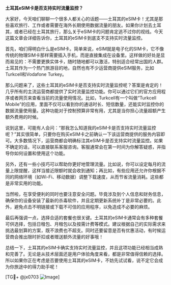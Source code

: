 **土耳其eSIM卡是否支持实时流量监控？**

大家好，今天咱们聊聊一个很多人都关心的话题——土耳其的eSIM卡！尤其是那些喜欢旅行、工作或者需要在海外长期使用数据流量的朋友。如果你计划去土耳其，或者已经在土耳其旅行，那么关于eSIM卡的问题肯定逃不过你的视线。今天这篇文章会详细告诉你，土耳其的eSIM卡到底支不支持实时流量监控。

首先，咱们得明白什么是eSIM卡。简单来说，eSIM就是电子化的SIM卡，它不像传统的物理SIM卡那样需要插入手机，而是直接集成在设备里。这样做的好处是显而易见的：不需要更换实体卡，随时随地都可以激活，特别适合经常出国的人群。土耳其作为一个热门旅游目的地，自然也有不少运营商提供eSIM服务，比如Turkcell和Vodafone Turkey。

那么问题来了，这些土耳其的eSIM卡是否支持实时流量监控呢？答案是肯定的！几乎所有的主流运营商都提供了实时流量监控功能。你可以通过它们的官方应用程序或者网页来查看当前的流量使用情况。比如，Turkcell有一个叫做“Turkcell Mobile”的应用，里面不仅可以看到你的通话时长、短信数量，还能实时监控你的数据流量使用量。这种功能对于控制预算非常有用，尤其是当你担心流量超额产生额外费用的时候。

说到这里，可能有人会问：“那我怎么知道我的eSIM卡是否支持实时流量监控呢？”其实很简单，只要你在购买eSIM卡之前确认一下该运营商提供的服务内容即可。大多数情况下，运营商都会明确标注其eSIM卡是否支持实时流量监控。如果不确定的话，可以直接联系客服咨询。客服通常会在第一时间为你解答疑惑，并指导你如何设置和使用这个功能。

另外，还有一些小技巧可以帮助你更好地管理流量。比如说，你可以设定每月的流量上限提醒，这样当接近限额时就会收到通知；再比如，有些应用还允许你根据不同的网络环境（如Wi-Fi、移动数据）调整下载速度，从而节省流量消耗。这些都是非常实用的功能。

当然啦，在享受便利的同时也要注意安全问题。毕竟涉及到个人信息和财务信息，确保你的设备安装了最新的杀毒软件，并且定期更新系统补丁是非常必要的。此外，避免点击不明链接或下载不可信的应用程序，以免造成不必要的麻烦。

最后再强调一点，选择合适的套餐也很关键。土耳其的eSIM卡通常会有多种套餐可供选择，包括日租包、月租包以及按需计费等模式。建议根据自己的实际需求来挑选最划算的方案，既不浪费也不超支。同时还要留意是否有优惠活动，有时候运营商会推出限时折扣或者赠送额外流量的好事哦！

总结一下，土耳其的eSIM卡确实支持实时流量监控，并且这项功能已经相当成熟和完善了。无论是从技术层面还是用户体验角度来看，都是非常值得信赖的选择。所以如果你正在考虑是否要使用土耳其的eSIM卡，不妨先试试看，说不定它会成为你旅途中的得力助手呢！

[TG💪+ @jx0703 ![Image](https://github.com/user-attachments/assets/dbca1d08-cadb-493c-b0ec-ad6f7a83f270)]